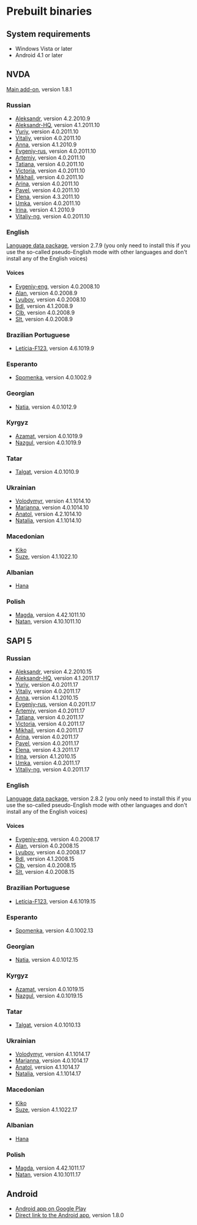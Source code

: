 <!-- markdownlint-disable MD013 -->
# Prebuilt binaries

## System requirements

* Windows Vista or later
* Android 4.1 or later

## NVDA

[Main add-on](https://rhvoice.org/download/RHVoice-1.8.1.nvda-addon), version 1.8.1

### Russian

* [Aleksandr](https://rhvoice.eu-central-1.linodeobjects.com/RHVoice-voice-Russian-Aleksandr-4.2.2010.9.nvda-addon), version 4.2.2010.9
* [Aleksandr-HQ](https://rhvoice.su/downloads/?voice=aleksandr-hq&type=nvda&version=4.1.2011.10), version 4.1.2011.10
* [Yuriy](https://rhvoice.su/downloads/?voice=yuriy&type=nvda&version=4.0.2011.10), version 4.0.2011.10
* [Vitaliy](https://rhvoice.su/downloads/?voice=vitaliy&type=nvda&version=4.0.2011.10), version 4.0.2011.10
* [Anna](https://rhvoice.eu-central-1.linodeobjects.com/RHVoice-voice-Russian-Anna-4.1.2010.9.nvda-addon), version 4.1.2010.9
* [Evgeniy-rus](https://rhvoice.su/downloads/?voice=evgeniy-rus&type=nvda&version=4.0.2011.10), version 4.0.2011.10
* [Artemiy](https://rhvoice.su/downloads/?voice=artemiy&type=nvda&version=4.0.2011.10), version 4.0.2011.10
* [Tatiana](https://rhvoice.su/downloads/?voice=tatiana&type=nvda&version=4.0.2011.10), version 4.0.2011.10
* [Victoria](https://rhvoice.su/downloads/?voice=victoria&type=nvda&version=4.0.2011.10), version 4.0.2011.10
* [Mikhail](https://rhvoice.su/downloads/?voice=mikhail&type=nvda&version=4.0.2011.10), version 4.0.2011.10
* [Arina](https://rhvoice.su/downloads/?voice=arina&type=nvda&version=4.0.2011.10), version 4.0.2011.10
* [Pavel](https://rhvoice.su/downloads/?voice=pavel&type=nvda&version=4.0.2011.10), version 4.0.2011.10
* [Elena](https://github.com/RHVoice/elena-rus/releases/download/v4.3/RHVoice-voice-Russian-Elena-4.3.2011.10.nvda-addon), version 4.3.2011.10
* [Umka](https://rhvoice.su/downloads/?voice=umka&type=nvda&version=4.0.2011.10), version 4.0.2011.10
* [Irina](https://rhvoice.eu-central-1.linodeobjects.com/RHVoice-voice-Russian-Irina-4.1.2010.9.nvda-addon), version 4.1.2010.9
* [Vitaliy-ng](https://rhvoice.su/downloads/?voice=vitaliy-ng&type=nvda&version=4.0.2011.10), version 4.0.2011.10

### English

[Language data package](https://rhvoice.eu-central-1.linodeobjects.com/RHVoice-language-English-2.7.9.nvda-addon), version 2.7.9 (you only need to install this if you use the so-called pseudo-English mode with other languages and don't install any of the English voices)

#### Voices

* [Evgeniy-eng](https://rhvoice.su/downloads/?voice=evgeniy-eng&type=nvda&version=4.0.2008.10), version 4.0.2008.10
* [Alan](https://rhvoice.eu-central-1.linodeobjects.com/RHVoice-voice-English-Alan-4.0.2008.9.nvda-addon), version 4.0.2008.9
* [Lyubov](https://rhvoice.su/downloads/?voice=lyubov&type=nvda&version=4.0.2008.10), version 4.0.2008.10
* [Bdl](https://rhvoice.eu-central-1.linodeobjects.com/RHVoice-voice-English-Bdl-4.1.2008.9.nvda-addon), version 4.1.2008.9
* [Clb](https://rhvoice.eu-central-1.linodeobjects.com/RHVoice-voice-English-Clb-4.0.2008.9.nvda-addon), version 4.0.2008.9
* [Slt](https://rhvoice.eu-central-1.linodeobjects.com/RHVoice-voice-English-Slt-4.0.2008.9.nvda-addon), version 4.0.2008.9

### Brazilian Portuguese

* [Letícia-F123](https://rhvoice.eu-central-1.linodeobjects.com/RHVoice-Brazilian-Portuguese-voice-Leticia-F123-4.6.1019.9.nvda-addon), version 4.6.1019.9

### Esperanto

* [Spomenka](https://rhvoice.eu-central-1.linodeobjects.com/RHVoice-voice-Esperanto-Spomenka-4.0.1002.9.nvda-addon), version 4.0.1002.9

### Georgian

* [Natia](https://rhvoice.eu-central-1.linodeobjects.com/RHVoice-voice-Georgian-Natia-4.0.1012.9.nvda-addon), version 4.0.1012.9

### Kyrgyz

* [Azamat](https://rhvoice.eu-central-1.linodeobjects.com/RHVoice-voice-Kyrgyz-Azamat-4.0.1019.9.nvda-addon), version 4.0.1019.9
* [Nazgul](https://rhvoice.eu-central-1.linodeobjects.com/RHVoice-voice-Kyrgyz-Nazgul-4.0.1019.9.nvda-addon), version 4.0.1019.9

### Tatar

* [Talgat](https://rhvoice.eu-central-1.linodeobjects.com/RHVoice-voice-Tatar-Talgat-4.0.1010.9.nvda-addon), version 4.0.1010.9

### Ukrainian

* [Volodymyr](https://rhvoice.su/downloads/?voice=volodymyr&type=nvda&version=4.1.1014.10), version 4.1.1014.10
* [Marianna](https://rhvoice.su/downloads/?voice=marianna&type=nvda&version=4.0.1014.10), version 4.0.1014.10
* [Anatol](https://github.com/RHVoice/anatol-ukr/releases/download/4.1/RHVoice-voice-Ukrainian-Anatol-4.2.1014.10.nvda-addon), version 4.2.1014.10
* [Natalia](https://github.com/RHVoice/natalia-ukr/releases/download/v4.1/RHVoice-voice-Ukrainian-Natalia-4.1.1014.10.nvda-addon), version 4.1.1014.10

### Macedonian

* [Kiko](https://louderpages.org/kiko#nvda)
* [Suze](https://github.com/RHVoice/suze-mkd/releases/download/v4.1/RHVoice-voice-Macedonian-Suze-4.1.1022.10.nvda-addon), version 4.1.1022.10

### Albanian

* [Hana](https://louderpages.org/hana)

### Polish

* [Magda](https://github.com/RHVoice/magda-pol/releases/download/rev42/RHVoice-voice-Polish-Magda-4.42.1011.10.nvda-addon), version 4.42.1011.10
* [Natan](https://github.com/RHVoice/natan-pol/releases/download/v4.10/RHVoice-voice-Polish-Natan-4.10.1011.10.nvda-addon), version 4.10.1011.10

## SAPI 5

### Russian

* [Aleksandr](https://rhvoice.eu-central-1.linodeobjects.com/RHVoice-voice-Russian-Aleksandr-v4.2.2010.15-setup.exe), version 4.2.2010.15
* [Aleksandr-HQ](https://rhvoice.su/downloads/?voice=aleksandr-hq&type=sapi&version=4.1.2011.17), version 4.1.2011.17
* [Yuriy](https://rhvoice.su/downloads/?voice=yuriy&type=sapi&version=4.0.2011.17), version 4.0.2011.17
* [Vitaliy](https://rhvoice.su/downloads/?voice=vitaliy&type=sapi&version=4.0.2011.17), version 4.0.2011.17
* [Anna](https://rhvoice.eu-central-1.linodeobjects.com/RHVoice-voice-Russian-Anna-v4.1.2010.15-setup.exe), version 4.1.2010.15
* [Evgeniy-rus](https://rhvoice.su/downloads/?voice=evgeniy-rus&type=sapi&version=4.0.2011.17), version 4.0.2011.17
* [Artemiy](https://rhvoice.su/downloads/?voice=artemiy&type=sapi&version=4.0.2011.17), version 4.0.2011.17
* [Tatiana](https://rhvoice.su/downloads/?voice=tatiana&type=sapi&version=4.0.2011.17), version 4.0.2011.17
* [Victoria](https://rhvoice.su/downloads/?voice=victoria&type=sapi&version=4.0.2011.17), version 4.0.2011.17
* [Mikhail](https://rhvoice.su/downloads/?voice=mikhail&type=sapi&version=4.0.2011.17), version 4.0.2011.17
* [Arina](https://rhvoice.su/downloads/?voice=arina&type=sapi&version=4.0.2011.17), version 4.0.2011.17
* [Pavel](https://rhvoice.su/downloads/?voice=pavel&type=sapi&version=4.0.2011.17), version 4.0.2011.17
* [Elena](https://github.com/RHVoice/elena-rus/releases/download/v4.3/RHVoice-voice-Russian-Elena-v4.3.2011.17-setup.exe), version 4.3.2011.17
* [Irina](https://rhvoice.eu-central-1.linodeobjects.com/RHVoice-voice-Russian-Irina-v4.1.2010.15-setup.exe), version 4.1.2010.15
* [Umka](https://rhvoice.su/downloads/?voice=umka&type=sapi&version=4.0.2011.17), version 4.0.2011.17
* [Vitaliy-ng](https://rhvoice.su/downloads/?voice=vitaliy-ng&type=sapi&version=4.0.2011.17), version 4.0.2011.17

### English

[Language data package](https://rhvoice.eu-central-1.linodeobjects.com/RHVoice-language-English-v2.8.2-setup.msi), version 2.8.2 (you only need to install this if you use the so-called pseudo-English mode with other languages and don't install any of the English voices)

#### Voices

* [Evgeniy-eng](https://rhvoice.su/downloads/?voice=evgeniy-eng&type=sapi&version=4.0.2008.17), version 4.0.2008.17
* [Alan](https://rhvoice.eu-central-1.linodeobjects.com/RHVoice-voice-English-Alan-v4.0.2008.15-setup.exe), version 4.0.2008.15
* [Lyubov](https://rhvoice.su/downloads/?voice=lyubov&type=sapi&version=4.0.2008.17), version 4.0.2008.17
* [Bdl](https://rhvoice.eu-central-1.linodeobjects.com/RHVoice-voice-English-Bdl-v4.1.2008.15-setup.exe), version 4.1.2008.15
* [Clb](https://rhvoice.eu-central-1.linodeobjects.com/RHVoice-voice-English-Clb-v4.0.2008.15-setup.exe), version 4.0.2008.15
* [Slt](https://rhvoice.eu-central-1.linodeobjects.com/RHVoice-voice-English-Slt-v4.0.2008.15-setup.exe), version 4.0.2008.15

### Brazilian Portuguese

* [Letícia-F123](https://rhvoice.eu-central-1.linodeobjects.com/RHVoice-Brazilian-Portuguese-voice-Leticia-F123-v4.6.1019.15-setup.exe), version 4.6.1019.15

### Esperanto

* [Spomenka](https://rhvoice.eu-central-1.linodeobjects.com/RHVoice-voice-Esperanto-Spomenka-v4.0.1002.13-setup.exe), version 4.0.1002.13

### Georgian

* [Natia](https://rhvoice.eu-central-1.linodeobjects.com/RHVoice-voice-Georgian-Natia-v4.0.1012.15-setup.exe), version 4.0.1012.15

### Kyrgyz

* [Azamat](https://rhvoice.eu-central-1.linodeobjects.com/RHVoice-voice-Kyrgyz-Azamat-v4.0.1019.15-setup.exe), version 4.0.1019.15
* [Nazgul](https://rhvoice.eu-central-1.linodeobjects.com/RHVoice-voice-Kyrgyz-Nazgul-v4.0.1019.15-setup.exe), version 4.0.1019.15

### Tatar

* [Talgat](https://rhvoice.eu-central-1.linodeobjects.com/RHVoice-voice-Tatar-Talgat-v4.0.1010.13-setup.exe), version 4.0.1010.13

### Ukrainian

* [Volodymyr](https://rhvoice.su/downloads/?voice=volodymyr&type=sapi&version=4.1.1014.17), version 4.1.1014.17
* [Marianna](https://rhvoice.su/downloads/?voice=marianna&type=sapi&version=4.0.1014.17), version 4.0.1014.17
* [Anatol](https://github.com/RHVoice/anatol-ukr/releases/download/4.1/RHVoice-voice-Ukrainian-Anatol-v4.2.1014.17-setup.exe), version 4.1.1014.17
* [Natalia](https://github.com/RHVoice/natalia-ukr/releases/download/v4.1/RHVoice-voice-Ukrainian-Natalia-v4.1.1014.17-setup.exe), version 4.1.1014.17

### Macedonian

* [Kiko](https://louderpages.org/kiko#sapi)
* [Suze](https://github.com/RHVoice/suze-mkd/releases/download/v4.1/RHVoice-voice-Macedonian-Suze-v4.1.1022.17-setup.exe), version 4.1.1022.17

### Albanian

* [Hana](https://louderpages.org/hana)

### Polish

* [Magda](https://github.com/RHVoice/magda-pol/releases/download/rev42/RHVoice-voice-Polish-Magda-v4.42.1011.17-setup.exe), version 4.42.1011.17
* [Natan](https://github.com/RHVoice/natan-pol/releases/download/v4.10/RHVoice-voice-Polish-Natan-v4.10.1011.17-setup.exe), version 4.10.1011.17

## Android

* [Android app on Google Play](https://play.google.com/store/apps/details?id=com.github.olga_yakovleva.rhvoice.android)
* [Direct link to the Android app](https://rhvoice.eu-central-1.linodeobjects.com/RHVoice-v1.8.0.apk), version 1.8.0
